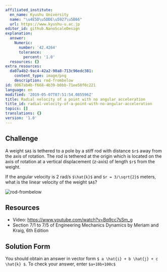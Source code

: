```yaml
---
affiliated_institute:
  en_name: Kyushu University
  name: "\u4E5D\u5DDE\u5927\u5B66"
  url: https://www.kyushu-u.ac.jp
editor_id: github.NanoScaleDesign
explanation:
  answer:
    Numeric:
      number: '42.4264'
      tolerance:
        percent: '1.0'
  resources: {}
extra_resources:
  da07a4b2-9ac4-42a2-90a8-713c96edc381:
    content_type: image/png
    description: rod-frombelow
id: 0067ab4b-f668-4b39-b0bb-71ee50f0c221
language: en
modified: '2019-05-07T07:51:54.085596Z'
title: Radial velocity of a point with no angular acceleration
title_id: radial-velocity-of-a-point-with-no-angular-acceleration
topics: []
translations: {}
version: '1.0'
---
```


## Challenge
A weight `$A$` is tethered to a pole by a stiff rod with distance `$r$` away from the axis of rotation. The rod is tethered at the origin which is located on the axis of rotation at a vertical displacement (z-axis) of length `$r$` from the weight.

If the angular velocity is 2 rad/s `$\hat{k}$` and `$r = 3/\sqrt{2}$` meters, what is the linear velocity of the weight `$A$`?

![rod-frombelow](/api/v0/teachers/github.NanoScaleDesign/resources/public/da07a4b2-9ac4-42a2-90a8-713c96edc381.png/da07a4b2-9ac4-42a2-90a8-713c96edc381.png)

## Resources
- Video: https://www.youtube.com/watch?v=Bq9cc7sSm_g
- Section 7/1 to 7/5 of Engineering Mechanics Dynamics by Meriam and Kraig, 6th Edition


## Solution Form
You should obtain an answer in vector form `$ a \hat{i} + b \hat{j} + c \hat{k} $`.
To check your answer, enter `$a+10b+100c$`
